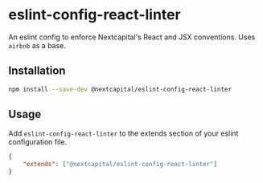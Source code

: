# eslint-config-react-linter

An eslint config to enforce Nextcapital's React and JSX conventions. Uses `airbnb` as a base.

## Installation

```bash
npm install --save-dev @nextcapital/eslint-config-react-linter
```

## Usage

Add `eslint-config-react-linter` to the extends section of your eslint configuration file.

```json
{
    "extends": ["@nextcapital/eslint-config-react-linter"]
}
```
